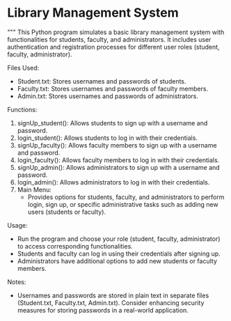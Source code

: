 # Library Management System

"""
This Python program simulates a basic library management system with functionalities
for students, faculty, and administrators. It includes user authentication and
registration processes for different user roles (student, faculty, administrator).

Files Used:
- Student.txt: Stores usernames and passwords of students.
- Faculty.txt: Stores usernames and passwords of faculty members.
- Admin.txt: Stores usernames and passwords of administrators.

Functions:
1. signUp_student(): Allows students to sign up with a username and password.
2. login_student(): Allows students to log in with their credentials.
3. signUp_faculty(): Allows faculty members to sign up with a username and password.
4. login_faculty(): Allows faculty members to log in with their credentials.
5. signUp_admin(): Allows administrators to sign up with a username and password.
6. login_admin(): Allows administrators to log in with their credentials.
7. Main Menu:
   - Provides options for students, faculty, and administrators to perform login, sign up,
     or specific administrative tasks such as adding new users (students or faculty).

Usage:
- Run the program and choose your role (student, faculty, administrator) to access
  corresponding functionalities.
- Students and faculty can log in using their credentials after signing up.
- Administrators have additional options to add new students or faculty members.

Notes:
- Usernames and passwords are stored in plain text in separate files (Student.txt,
  Faculty.txt, Admin.txt). Consider enhancing security measures for storing passwords
  in a real-world application.
